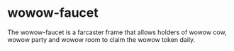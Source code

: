 # wowow-faucet
The wowow-faucet is a farcaster frame that allows holders of wowow cow, wowow party and wowow room to claim the wowow token daily.
